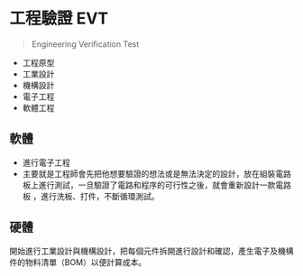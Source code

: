 # 工程驗證 EVT
> Engineering Verification Test

- 工程原型
- 工業設計
- 機構設計
- 電子工程
- 軟體工程

## 軟體
- 進行電子工程
- 主要就是工程師會先把他想要驗證的想法或是無法決定的設計，放在組裝電路板上進行測試，一旦驗證了電路和程序的可行性之後，就會重新設計一款電路板 ，進行洗板、打件，不斷循環測試。

## 硬體
開始進行工業設計與機構設計，把每個元件拆開進行設計和確認，產生電子及機構件的物料清單（BOM）以便計算成本。

